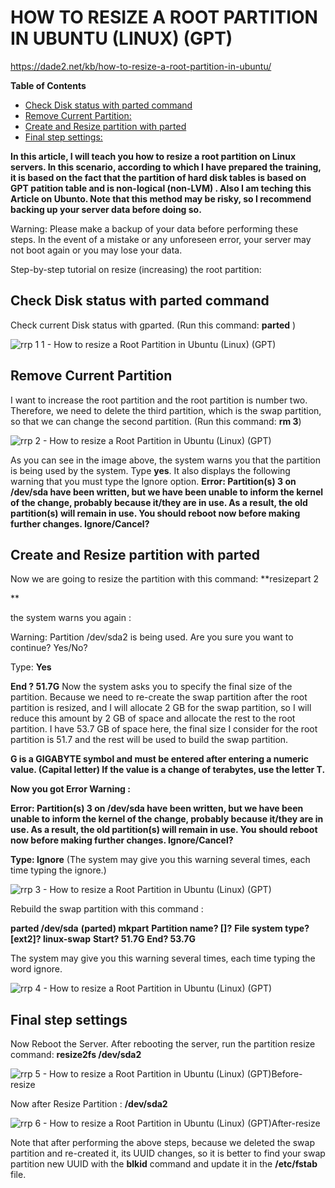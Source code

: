 # HOW TO RESIZE A ROOT PARTITION IN UBUNTU (LINUX) (GPT)

<https://dade2.net/kb/how-to-resize-a-root-partition-in-ubuntu/>

**Table of Contents**

- [Check Disk status with parted command](https://dade2.net/kb/how-to-resize-a-root-partition-in-ubuntu/#0-toc-title)
- [Remove Current Partition:](https://dade2.net/kb/how-to-resize-a-root-partition-in-ubuntu/#1-toc-title)
- [Create and Resize partition with parted](https://dade2.net/kb/how-to-resize-a-root-partition-in-ubuntu/#2-toc-title)
- [Final step settings:](https://dade2.net/kb/how-to-resize-a-root-partition-in-ubuntu/#3-toc-title)

**In this article, I will teach you how to resize a root partition on Linux servers. In this scenario, according to which I have prepared the training, it is based on the fact that the partition of hard disk tables is based on GPT patition table and is non-logical (non-LVM) . Also I am teching this Article on Ubunto.
Note that this method may be risky, so I recommend backing up your server data before doing so.**

Warning: Please make a backup of your data before performing these steps. In the event of a mistake or any unforeseen error, your server may not boot again or you may lose your data.

Step-by-step tutorial on resize (increasing) the root partition:

## Check Disk status with parted command

Check current Disk status with gparted. (Run this command: **parted** )

![rrp 1 1 - How to resize a Root Partition in Ubuntu (Linux) (GPT)](https://dade2.net/wp-content/uploads/2021/08/rrp-1-1.png)

## Remove Current Partition

I want to increase the root partition and the root partition is number two. Therefore, we need to delete the third partition, which is the swap partition, so that we can change the second partition. (Run this command: **rm 3**)

![rrp 2 - How to resize a Root Partition in Ubuntu (Linux) (GPT)](https://dade2.net/wp-content/uploads/2021/08/rrp-2.png)

As you can see in the image above, the system warns you that the partition is being used by the system. Type **yes**. It also displays the following warning that you must type the Ignore option.
 **Error: Partition(s) 3 on /dev/sda have been written, but we have been unable to inform the kernel of the change, probably because it/they are in use. As a result, the old partition(s) will remain in use. You should reboot now before making further changes. Ignore/Cancel?**

## Create and Resize partition with parted

Now we are going to resize the partition with this command: **resizepart 2

**

the system warns you again :

 Warning: Partition /dev/sda2 is being used. Are you sure you want to continue?
Yes/No?

Type: **Yes**

**End ? 51.7G**
Now the system asks you to specify the final size of the partition. Because we need to re-create the swap partition after the root partition is resized, and I will allocate 2 GB for the swap partition, so I will reduce this amount by 2 GB of space and allocate the rest to the root partition. I have 53.7 GB of space here, the final size I consider for the root partition is 51.7 and the rest will be used to build the swap partition.

 **G is a GIGABYTE symbol and must be entered after entering a numeric value. (Capital letter) If the value is a change of terabytes, use the letter T.**

**Now you got Error Warning :**

 **Error: Partition(s) 3 on /dev/sda have been written, but we have been unable to inform the kernel of the change, probably because it/they are in use. As a result, the old partition(s) will remain in use. You should reboot now before making further changes. Ignore/Cancel?**

**Type: Ignore** (The system may give you this warning several times, each time typing the ignore.)

![rrp 3 - How to resize a Root Partition in Ubuntu (Linux) (GPT)](https://dade2.net/wp-content/uploads/2021/08/rrp-3.png)

Rebuild the swap partition with this command :

**parted /dev/sda**
**(parted) mkpart**
**Partition name? []?**
**File system type? [ext2]? linux-swap**
**Start? 51.7G**
**End? 53.7G**

The system may give you this warning several times, each time typing the word ignore.

![rrp 4 - How to resize a Root Partition in Ubuntu (Linux) (GPT)](https://dade2.net/wp-content/uploads/2021/08/rrp-4.png)

## Final step settings

Now Reboot the Server.
After rebooting the server, run the partition resize command: **resize2fs /dev/sda2**

![rrp 5 - How to resize a Root Partition in Ubuntu (Linux) (GPT)](https://dade2.net/wp-content/uploads/2021/08/rrp-5.png)Before-resize

Now after Resize Partition : **/dev/sda2**

![rrp 6 - How to resize a Root Partition in Ubuntu (Linux) (GPT)](https://dade2.net/wp-content/uploads/2021/08/rrp-6.png)After-resize

Note that after performing the above steps, because we deleted the swap partition and re-created it, its UUID changes, so it is better to find your swap partition new UUID with the **blkid** command and update it in the **/etc/fstab** file.
